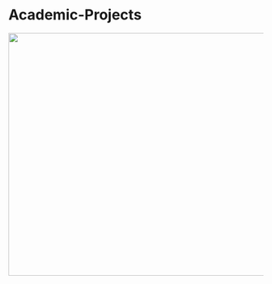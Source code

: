 # Academic-Projects

<img src="https://github.com/sabneet95/Computer-Science/blob/master/Vending_Machine_Simulator/Vending_Machine.gif" width="853.3" height="480">
